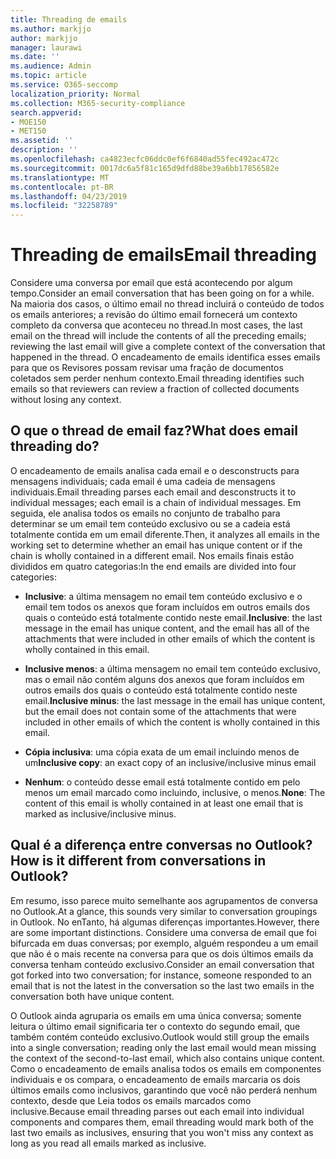 ```yaml
---
title: Threading de emails
ms.author: markjjo
author: markjjo
manager: laurawi
ms.date: ''
ms.audience: Admin
ms.topic: article
ms.service: O365-seccomp
localization_priority: Normal
ms.collection: M365-security-compliance
search.appverid:
- MOE150
- MET150
ms.assetid: ''
description: ''
ms.openlocfilehash: ca4823ecfc06ddc0ef6f6840ad55fec492ac472c
ms.sourcegitcommit: 0017dc6a5f81c165d9dfd88be39a6bb17856582e
ms.translationtype: MT
ms.contentlocale: pt-BR
ms.lasthandoff: 04/23/2019
ms.locfileid: "32258789"
---
```

# <a name="email-threading"></a><span data-ttu-id="6f39c-102">Threading de emails</span><span class="sxs-lookup"><span data-stu-id="6f39c-102">Email threading</span></span>

<span data-ttu-id="6f39c-103">Considere uma conversa por email que está acontecendo por algum tempo.</span><span class="sxs-lookup"><span data-stu-id="6f39c-103">Consider an email conversation that has been going on for a while.</span></span> <span data-ttu-id="6f39c-104">Na maioria dos casos, o último email no thread incluirá o conteúdo de todos os emails anteriores; a revisão do último email fornecerá um contexto completo da conversa que aconteceu no thread.</span><span class="sxs-lookup"><span data-stu-id="6f39c-104">In most cases, the last email on the thread will include the contents of all the preceding emails; reviewing the last email will give a complete context of the conversation that happened in the thread.</span></span> <span data-ttu-id="6f39c-105">O encadeamento de emails identifica esses emails para que os Revisores possam revisar uma fração de documentos coletados sem perder nenhum contexto.</span><span class="sxs-lookup"><span data-stu-id="6f39c-105">Email threading identifies such emails so that reviewers can review a fraction of collected documents without losing any context.</span></span>

## <a name="what-does-email-threading-do"></a><span data-ttu-id="6f39c-106">O que o thread de email faz?</span><span class="sxs-lookup"><span data-stu-id="6f39c-106">What does email threading do?</span></span>

<span data-ttu-id="6f39c-107">O encadeamento de emails analisa cada email e o desconstructs para mensagens individuais; cada email é uma cadeia de mensagens individuais.</span><span class="sxs-lookup"><span data-stu-id="6f39c-107">Email threading parses each email and desconstructs it to individual messages; each email is a chain of individual messages.</span></span> <span data-ttu-id="6f39c-108">Em seguida, ele analisa todos os emails no conjunto de trabalho para determinar se um email tem conteúdo exclusivo ou se a cadeia está totalmente contida em um email diferente.</span><span class="sxs-lookup"><span data-stu-id="6f39c-108">Then, it analyzes all emails in the working set to determine whether an email has unique content or if the chain is wholly contained in a different email.</span></span> <span data-ttu-id="6f39c-109">Nos emails finais estão divididos em quatro categorias:</span><span class="sxs-lookup"><span data-stu-id="6f39c-109">In the end emails are divided into four categories:</span></span>

- <span data-ttu-id="6f39c-110">**Inclusive**: a última mensagem no email tem conteúdo exclusivo e o email tem todos os anexos que foram incluídos em outros emails dos quais o conteúdo está totalmente contido neste email.</span><span class="sxs-lookup"><span data-stu-id="6f39c-110">**Inclusive**: the last message in the email has unique content, and the email has all of the attachments that were included in other emails of which the content is wholly contained in this email.</span></span>


- <span data-ttu-id="6f39c-111">**Inclusive menos**: a última mensagem no email tem conteúdo exclusivo, mas o email não contém alguns dos anexos que foram incluídos em outros emails dos quais o conteúdo está totalmente contido neste email.</span><span class="sxs-lookup"><span data-stu-id="6f39c-111">**Inclusive minus**: the last message in the email has unique content, but the email does not contain some of the attachments that were included in other emails of which the content is wholly contained in this email.</span></span>

- <span data-ttu-id="6f39c-112">**Cópia inclusiva**: uma cópia exata de um email incluindo menos de um</span><span class="sxs-lookup"><span data-stu-id="6f39c-112">**Inclusive copy**: an exact copy of an inclusive/inclusive minus email</span></span>

- <span data-ttu-id="6f39c-113">**Nenhum**: o conteúdo desse email está totalmente contido em pelo menos um email marcado como incluindo, inclusive, o menos.</span><span class="sxs-lookup"><span data-stu-id="6f39c-113">**None**: The content of this email is wholly contained in at least one email that is marked as inclusive/inclusive minus.</span></span>

## <a name="how-is-it-different-from-conversations-in-outlook"></a><span data-ttu-id="6f39c-114">Qual é a diferença entre conversas no Outlook?</span><span class="sxs-lookup"><span data-stu-id="6f39c-114">How is it different from conversations in Outlook?</span></span>
<span data-ttu-id="6f39c-115">Em resumo, isso parece muito semelhante aos agrupamentos de conversa no Outlook.</span><span class="sxs-lookup"><span data-stu-id="6f39c-115">At a glance, this sounds very similar to conversation groupings in Outlook.</span></span> <span data-ttu-id="6f39c-116">No enTanto, há algumas diferenças importantes.</span><span class="sxs-lookup"><span data-stu-id="6f39c-116">However, there are some important distinctions.</span></span> <span data-ttu-id="6f39c-117">Considere uma conversa de email que foi bifurcada em duas conversas; por exemplo, alguém respondeu a um email que não é o mais recente na conversa para que os dois últimos emails da conversa tenham conteúdo exclusivo.</span><span class="sxs-lookup"><span data-stu-id="6f39c-117">Consider an email conversation that got forked into two conversation; for instance, someone responded to an email that is not the latest in the conversation so the last two emails in the conversation both have unique content.</span></span>

<span data-ttu-id="6f39c-118">O Outlook ainda agruparia os emails em uma única conversa; somente leitura o último email significaria ter o contexto do segundo email, que também contém conteúdo exclusivo.</span><span class="sxs-lookup"><span data-stu-id="6f39c-118">Outlook would still group the emails into a single conversation; reading only the last email would mean missing the context of the second-to-last email, which also contains unique content.</span></span> <span data-ttu-id="6f39c-119">Como o encadeamento de emails analisa todos os emails em componentes individuais e os compara, o encadeamento de emails marcaria os dois últimos emails como inclusivos, garantindo que você não perderá nenhum contexto, desde que Leia todos os emails marcados como inclusive.</span><span class="sxs-lookup"><span data-stu-id="6f39c-119">Because email threading parses out each email into individual components and compares them, email threading would mark both of the last two emails as inclusives, ensuring that you won't miss any context as long as you read all emails marked as inclusive.</span></span>
